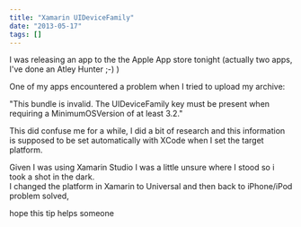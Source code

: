 ```yaml
---
title: "Xamarin UIDeviceFamily"
date: "2013-05-17"
tags: []
---
```


I was releasing an app to the the Apple App store tonight (actually two apps, I've done an Atley Hunter ;-) )

One of my apps encountered a problem when I tried to upload my archive: 

"This bundle is invalid. The UIDeviceFamily key must be present when requiring a MinimumOSVersion of at least 3.2."

This did confuse me for a while, I did a bit of research and this information is supposed to be set automatically with XCode when I set the target platform. 

Given I was using Xamarin Studio I was a little unsure where I stood so i took a shot in the dark.   
I changed the platform in Xamarin to Universal and then back to iPhone/iPod problem solved,

hope this tip helps someone 
